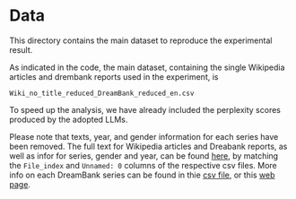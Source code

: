 # Data

This directory contains the main dataset to reproduce the experimental result.

As indicated in the code, the main dataset, containing the single Wikipedia articles and drembank reports used in the experiment, is 


`Wiki_no_title_reduced_DreamBank_reduced_en.csv`

To speed up the analysis, we have already included the perplexity scores produced by the adopted LLMs.

Please note that texts, year, and gender information for each series have been removed. The full text for Wikipedia articles and Dreabank reports, as well as infor for series, gender and year, can be found [here](https://github.com/lorenzoscottb/dream_perplexity/blob/main/DreamBank_en_pptx_GPT2.csv), by matching the `File_index` and `Unnamed: 0` columns of the respective csv files. More info on each DreamBank series can be found in thie [csv file](https://github.com/josauder/dreambank_visualized/blob/master/info.csv), or this [web page](https://dreambank.net/grid.cgi#b-baseline).
